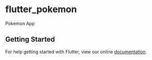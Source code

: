 # flutter_pokemon

Pokemon App

## Getting Started

For help getting started with Flutter, view our online
[documentation](https://flutter.io/).
